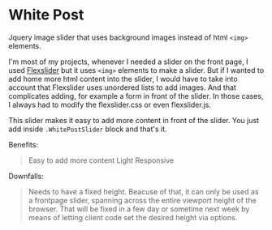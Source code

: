 

# White Post #

Jquery image slider that uses background images instead of html `<img>` elements.

I'm most of my projects, whenever I needed a slider on the front page, I used [Flexslider](http://flexslider.woothemes.com) but it uses `<img>` elements to make a slider. But if I wanted to add home more html content into the slider, I would have to take into account that Flexslider uses unordered lists to add images. And that complicates adding, for example a form in front of the slider. In those cases, I always had to modify the flexslider.css or even flexslider.js.

This slider makes it easy to add more content in front of the slider. You just add inside `.WhitePostSlider` block and that's it. 

Benefits:
> Easy to add more content
> Light
> Responsive

Downfalls:
> Needs to have a fixed height. Beacuse of that, it can only be used as a frontpage slider, spanning across the entire viewport height of the browser. That will be fixed in a few day or sometime next week by means of letting client code set the desired height via options.
> 


